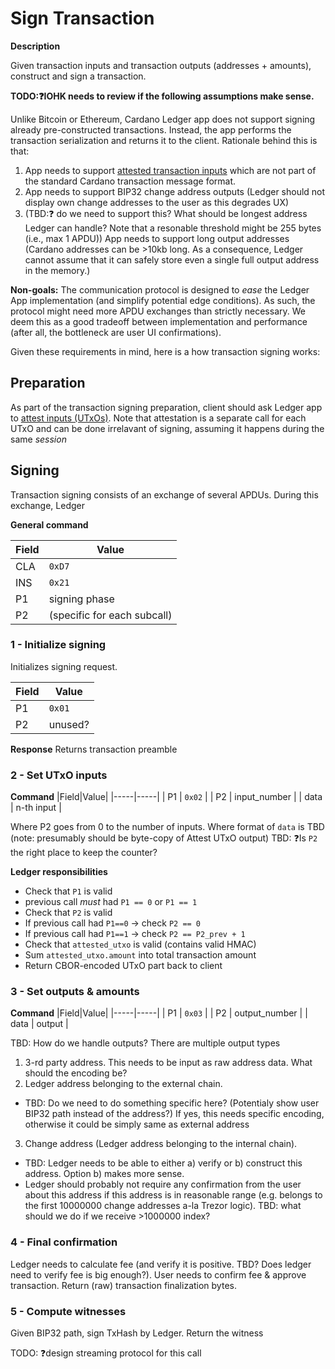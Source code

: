 # Sign Transaction

**Description**

Given transaction inputs and transaction outputs (addresses + amounts), construct and sign a transaction.

**TODO:❓IOHK needs to review if the following assumptions make sense.**

Unlike Bitcoin or Ethereum, Cardano Ledger app does not support signing already pre-constructed transactions. Instead, the app performs the transaction serialization and returns it to the client.
Rationale behind this is that:
1) App needs to support [attested transaction inputs](ins_attest_utxo.md) which are not part of the standard Cardano transaction message format.
2) App needs to support BIP32 change address outputs (Ledger should not display own change addresses to the user as this degrades UX)
3) (TBD:❓ do we need to support this? What should be longest address Ledger can handle? Note that a resonable threshold might be 255 bytes (i.e., max 1 APDU)) App needs to support long output addresses (Cardano addresses can be >10kb long. As a consequence, Ledger cannot assume that it can safely store even a single full output address in the memory.)

**Non-goals:** The communication protocol is designed to *ease* the Ledger App implementation (and simplify potential edge conditions). As such, the protocol might need more APDU exchanges than strictly necessary. We deem this as a good tradeoff between implementation and performance (after all, the bottleneck are user UI confirmations).


Given these requirements in mind, here is a how transaction signing works:

## Preparation

As part of the transaction signing preparation, client should ask Ledger app to [attest inputs (UTxOs)](ins_attest_utxo.md). Note that attestation is a separate call for each UTxO and can be done irrelavant of signing, assuming it happens during the same *session*

## Signing

Transaction signing consists of an exchange of several APDUs. During this exchange, Ledger 

**General command**

|Field|Value|
|-----|-----|
| CLA | `0xD7` |
| INS | `0x21` |
|  P1 | signing phase |
|  P2 | (specific for each subcall) |

### 1 - Initialize signing

Initializes signing request.

|Field|Value|
|-----|-----|
|  P1 | `0x01` |
|  P2 | unused? |

**Response**
Returns transaction preamble

### 2 - Set UTxO inputs

**Command**
|Field|Value|
|-----|-----|
|  P1 | `0x02` |
|  P2 | input_number |
| data | n-th input |

Where P2 goes from 0 to the number of inputs.
Where format of `data` is TBD (note: presumably should be byte-copy of Attest UTxO output)
TBD: ❓Is `P2` the right place to keep the counter?

**Ledger responsibilities**

- Check that `P1` is valid
 - previous call *must* had `P1 == 0` or `P1 == 1`
- Check that `P2` is valid
 - If previous call had `P1==0` -> check `P2 == 0`
 - If previous call had `P1==1` -> check `P2 == P2_prev + 1`
- Check that `attested_utxo` is valid (contains valid HMAC)
- Sum `attested_utxo.amount` into total transaction amount
- Return CBOR-encoded UTxO part back to client

### 3 - Set outputs & amounts

**Command**
|Field|Value|
|-----|-----|
|  P1 | `0x03` |
|  P2 | output_number |
| data | output |

TBD: How do we handle outputs? There are multiple output types
1) 3-rd party address. This needs to be input as raw address data. What should the encoding be?
2) Ledger address belonging to the external chain. 
 - TBD: Do we need to do something specific here? (Potentialy show user BIP32 path instead of the address?) If yes, this needs specific encoding, otherwise it could be simply same as external address
3) Change address (Ledger address belonging to the internal chain).
 - TBD: Ledger needs to be able to either a) verify or b) construct this address. Option b) makes more sense. 
 - Ledger should probably not require any confirmation from the user about this address if this address is in reasonable range (e.g. belongs to the first 10000000 change addresses a-la Trezor logic). TBD: what should we do if we receive >1000000 index?
 
### 4 - Final confirmation
Ledger needs to calculate fee (and verify it is positive. TBD? Does ledger need to verify fee is big enough?).
User needs to confirm fee & approve transaction.
Return (raw) transaction finalization bytes.

### 5 - Compute witnesses
Given BIP32 path, sign TxHash by Ledger. Return the witness


TODO: ❓design streaming protocol for this call
